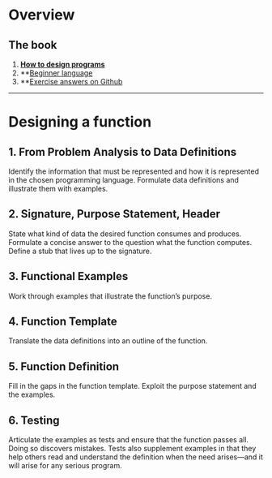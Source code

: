 # Overview

## The book

1. **[How to design programs](https://htdp.org/2018-01-06/Book/)**
2. **[Beginner language](https://docs.racket-lang.org/htdp-langs/beginner.html)
3. **[Exercise answers on Github](https://github.com/emaphis/HtDP2e-solutions)


---


# Designing a function


## 1. From Problem Analysis to Data Definitions

Identify the information that must be represented and how it is represented in the chosen programming language. Formulate data definitions and illustrate them with examples.

## 2. Signature, Purpose Statement, Header

State what kind of data the desired function consumes and produces. Formulate a concise answer to the question what the function computes. Define a stub that lives up to the signature.

## 3. Functional Examples

Work through examples that illustrate the function’s purpose.

## 4. Function Template

Translate the data definitions into an outline of the function.

## 5. Function Definition

Fill in the gaps in the function template. Exploit the purpose statement and the examples.

## 6. Testing

Articulate the examples as tests and ensure that the function passes all. Doing so discovers mistakes. Tests also supplement examples in that they help others read and understand the definition when the need arises—and it will arise for any serious program.
